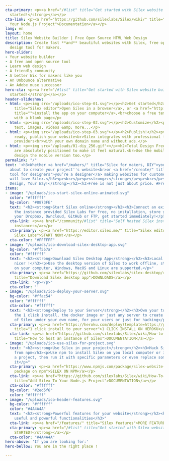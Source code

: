 ```yaml
---
cta-primary: <p><a href="/#list" title="Get started with Silex website builder"><strong>Get
  started!</strong></a></p>
cta-link: <p><a href="https://github.com/silexlabs/Silex/wiki/" title="Add Silex To
  Your Node.js Project">Documentation</a></p>
lang: en
layout: home
title: Silex Website Builder | Free Open Source HTML Web Design
description: Create fast **and** beautiful websites with Silex, free open source web
  design tool for makers.
hero-slider:
- Your website builder
- A free and open source tool
- Learn web design
- A friendly community
- A better Wix for makers like you
- An Unbounce alternative
- An Adobe muse successor
hero-cta: <p><a href="/#list" title="Get started with Silex website builder"><strong>Get
  started!</strong></a></p>
header-slideshow:
- html: <p><img src="/uploads/ico-step-01.svg"></p><h2>Get started</h2><p><a href="http://localhost:8080/get-started/"
    title="Silex editor">Open Silex in a browser</a>, or <a href="http://localhost:8080/makers/"
    title="">install the app on your computer</a>,<br>choose a free template or start
    with a blank page</p>
- html: <p><img src="/uploads/ico-step-02.svg"></p><h2>Customize</h2><p>you can add
    text, images, videos &amp; more...</p>
- html: <p><img src="/uploads/ico-step-03.svg"></p><h2>Publish!</h2><p>When you are
    ready, publish your website<br>Silex integrates with professional free hosting
    providers<br>with your own domain name and without ads.</p>
- html: <p><img src="/uploads/01-diy_256.gif"></p><h2>Total Design Freedom, DIY!</h2><p>Elements
    are absolutely positioned to make it feel natural.<br>Use the mobile editor to
    design the mobile version too.</p>
permalink: "/"
text: '<h3>Whether <a href="/makers/" title="Silex for makers, DIY">you’re a maker</a>
  about to create your project''s website<br>or <a href="/create/" title="Silex, nocode
  tool for designers">you’re a designer</a> making websites for customers,<br>you
  will love Silex.</h3><p><br></p><p><strong>✦</strong></p><p><br></p><h2><strong>Your
  Design, Your Way!</strong></h2><h3>Free is not just about price. #Freedom.</h3>'
items:
- image: "/uploads/ico-start-silex-online-animated.svg"
  color: "#ffffff"
  bg-color: "#8873FE"
  text: "<h2><strong>Start Silex online</strong></h2><h3>Connect an existing account</h3><p>Use
    the instance provided Silex Labs for free, no installation, store your data in
    your Dropbox, Owncloud, GitHub or FTP, get started immediately!</p>"
  cta-link: <p><a href="/community/#list" title="Self hosted Silex instances">Community
    instances</a></p>
  cta-primary: <p><a href="https://editor.silex.me/" title="Silex editor, hosted by
    Silex Labs">START NOW!</a></p>
  cta-color: "#FFFFFF"
- image: "/uploads/ico-download-silex-desktop-app.svg"
  bg-color: "#ff557a"
  color: "#ffffff"
  text: "<h2><strong>Download Silex Desktop App</strong></h2><h3>Local is faster and
    nicer !</h3><p>Use the desktop version of Silex to work offline, store your data
    on your computer, Windows, MacOS and Linux are supported.</p>"
  cta-primary: <p><a href="https://github.com/silexlabs/silex-desktop/releases/latest"
    title="Download Silex desktop app">DOWNLOADS</a></p>
  cta-link: "<p></p>"
  cta-color: ''
- image: "/uploads/ico-deploy-your-server.svg"
  bg-color: "#ffac54"
  color: "#ffffff"
  cta-color: "#ffffff"
  text: "<h2><strong>Deploy to your Server</strong></h2><h3>Own your tools !</h3><p>Use
    the 1 click install, the docker image or just any server to create an instance
    of Silex under your own name, for your users or just for hacking</p>"
  cta-primary: <p><a href="https://heroku.com/deploy?template=https://github.com/silexlabs/Silex/tree/master"
    title="1 click install to your server">1 CLICK INSTALL ON HEROKU</a></p>
  cta-link: <p><a href="https://github.com/silexlabs/Silex/wiki/How-to-Host-An-Instance-of-Silex#host-an-instance-of-silex-on-a-web-server"
    title="How to host an instance of Silex">DOCUMENTATION</a></p>
- image: "/uploads/ico-use-silex-for-project.svg"
  text: "<h2><strong>Use Silex in your project</strong></h2><h3>Hack Silex, get it
    from npm</h3><p>Use npm to install Silex on you local computer or include it in
    a project, then run it with specific parameters or even replace some parts of
    it</p>"
  cta-primary: <p><a href="https://www.npmjs.com/package/silex-website-builder" title="Silex
    package on npm">SILEX ON NPM</a></p>
  cta-link: <p><a href="https://github.com/silexlabs/Silex/wiki/How-To-Add-Silex-To-Your-Node.js-Project"
    title="Add Silex To Your Node.js Project">DOCUMENTATION</a></p>
  cta-color: "#ffffff"
  bg-color: "#2ed5f6"
  color: "#ffffff"
- image: "/uploads/ico-header-features.svg"
  bg-color: "#ffffff"
  color: "#4A4A4A"
  text: "<h2><strong>Powerful features for your website</strong></h2><h3>From Many
    useful and powerful functionalities</h3>"
  cta-link: <p><a href="/features/" title="Silex features">MORE FEATURES</a></p>
  cta-primary: <p><a href="/#list" title="Get started with Silex website builder"><strong>GET
    STARTED!</strong></a></p>
  cta-color: "#4A4A4A"
hero-above: 'If you are looking for:'
hero-bellow: You are in the right place !

---
```

